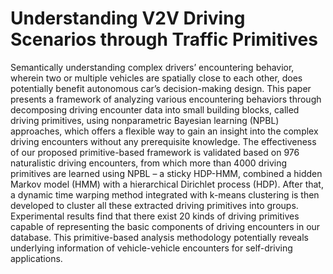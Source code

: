 # Understanding V2V Driving Scenarios through Traffic Primitives
Semantically understanding complex drivers’ encountering behavior, wherein two or multiple vehicles are spatially close to each other, does potentially benefit autonomous car’s decision-making design. This paper presents a framework of analyzing various encountering behaviors through decomposing driving encounter data into small building blocks, called driving primitives, using nonparametric Bayesian learning (NPBL) approaches, which offers a flexible way to gain an insight into the complex driving encounters without any prerequisite knowledge. The effectiveness of our proposed primitive-based framework is validated based on 976 naturalistic driving encounters, from which more than 4000 driving primitives are learned using NPBL – a sticky HDP-HMM, combined a hidden Markov model (HMM) with a hierarchical Dirichlet process (HDP). After that, a dynamic time warping method integrated with k-means clustering is then developed to cluster all these extracted driving primitives into groups. Experimental results find that there exist 20 kinds of driving primitives capable of representing the basic components of driving encounters in our database. This primitive-based analysis methodology potentially reveals underlying information of vehicle-vehicle encounters for self-driving applications.
